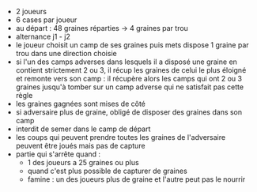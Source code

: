 - 2 joueurs
- 6 cases par joueur
- au départ : 48 graines réparties -> 4 graines par trou
- alternance j1 - j2
- le joueur choisit un camp de ses graines puis mets dispose 1 graine par trou dans une direction choisie
- si l'un des camps adverses dans lesquels il a disposé une graine en contient strictement 2 ou 3, il récup les graines de celui le plus éloigné et remonte vers son camp : il récupère alors les camps qui ont 2 ou 3 graines jusqu'à tomber sur un camp adverse qui ne satisfait pas cette règle
- les graines gagnées sont mises de côté
- si adversaire plus de graine, obligé de disposer des graines dans son camp
- interdit de semer dans le camp de départ
- les coups qui peuvent prendre toutes les graines de l'adversaire peuvent être joués mais pas de capture
- partie qui s'arrête quand :
	- 1 des joueurs a 25 graines ou plus
	- quand c'est plus possible de capturer de graines
	- famine : un des joueurs plus de graine et l'autre peut pas le nourrir
